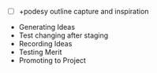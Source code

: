 - [ ] +podesy outline capture and inspiration

* Generating Ideas
* Test changing after staging
* Recording Ideas 
* Testing Merit
* Promoting to Project